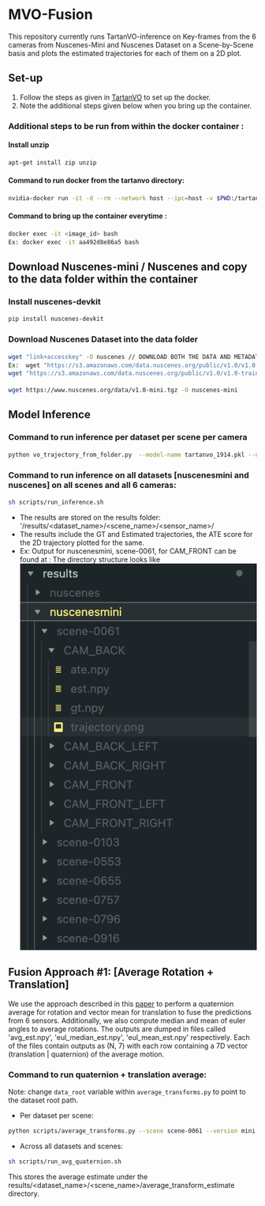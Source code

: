 # MVO-Fusion
This repository currently runs TartanVO-inference on Key-frames from the 6 cameras from Nuscenes-Mini and Nuscenes Dataset on a Scene-by-Scene basis and plots the estimated trajectories for each of them on a 2D plot.
## Set-up
1. Follow the steps as given in [TartanVO](https://github.com/neha-boloor/MVO-fusion/blob/main/README_TartanVO.md) to set up the docker. 
2. Note the additional steps given below when you bring up the container.

### Additional steps to be run from within the docker container :
#### Install unzip
```bash
apt-get install zip unzip
```
#### Command to run docker from the tartanvo directory:
```bash
nvidia-docker run -it -d --rm --network host --ipc=host -v $PWD:/tartanvo amigoshan/tartanvo:latest
```
#### Command to bring up the container everytime :
```bash
docker exec -it <image_id> bash
Ex: docker exec -it aa492d8e86a5 bash
```

## Download Nuscenes-mini / Nuscenes and copy to the data folder within the container

### Install nuscenes-devkit
```bash
pip install nuscenes-devkit
```
### Download Nuscenes Dataset into the data folder
```bash
wget "link+accesskey" -O nuscenes // DOWNLOAD BOTH THE DATA AND METADATA
Ex:  wget "https://s3.amazonaws.com/data.nuscenes.org/public/v1.0/v1.0-trainval01_blobs.tgz?AWSAccessKeyId=ASIA6RIK4RRMDGWCESWV&Signature=c7erVRSnDKpbPPV9SoEOc3XE%2FFU%3D&x-amz-security-token=IQoJb3JpZ2luX2VjEHsaCXVzLWVhc3QtMSJGMEQCIBQMXdNobzxOnUV%2BQu5VeaATsOYoBZdqHoCsR0HJ6faLAiAAuESd1uZzr27no9h1sNCvUOivcd%2BdnMA9sNRfoNkFvCr9AgiU%2F%2F%2F%2F%2F%2F%2F%2F%2F%2F8BEAMaDDk5OTEzOTYwOTY4OCIMM5G1%2FTfPEu6pgGxDKtECRfiq6Yn712jeUl1CuZ3RUI1cYSkmKRZLcMKHjPQBuZI2rrCoBpClb8uMwLEbprOFY%2B5%2FlbeIv6sNAPLgkD4VedOwgCxl6rplPFEYo7NCUWScaaAH1q4wcHzWKpsF32gJdq88d2P9v%2FoS8YiCRtRzv42ub%2B2h6KrYxN3RLp0HLuUekWbto2P3FRMfB9TYmqudQUVYCcbxw2cv9mhrQ8YwqZvCfU4u1qkCCOVZTeuuoUXs4RDAHxi2RF96ioSQYh8AfH4D0U%2FfrXAJYKALRdTy3j6AqqHOfJRD%2B6AOoO8Ge2e4MuDD2dMUQ1LjEFlHDCnUGSnGGf5DYGQ7gXsJuFBv%2BPsYPUkiXDC3B2eWAvu3spOu4cklmi21r%2BOkEvIcq9UrxwigKszwHQTAyXhsHTXGb9865fCkyAuMdWexFcaOtocZhPDwtdn%2Fn8cgkbYljqlDIzD58qOcBjqfAVTdBd7HDk2gLGC%2FVwMhIJKRs29gPUvfYKwzC%2Fskye0QAEZkdjTX6NBlLWuljLfEsFTVd1%2BiQFYtKediclSwgJxF85WNVD2pVm0GVtKpvj4VCiyiUCtAbZmlEjCM68LUvY2cLCGv20YbAEBoWRUh%2Bqdw9Rep2aqydwSt%2FwOZsKt4E2u7ouVB6C6mi1CZgVaMCsfkKcn0ApXARz5vqPGq4A%3D%3D&Expires=1670353147" -O nuscenes
wget "https://s3.amazonaws.com/data.nuscenes.org/public/v1.0/v1.0-trainval_meta.tgz?AWSAccessKeyId=ASIA6RIK4RRMAPSPTGWP&Signature=%2F%2FnHApnatj6ZV7SFofyHj0jxyY8%3D&x-amz-security-token=IQoJb3JpZ2luX2VjEHwaCXVzLWVhc3QtMSJHMEUCIQDqe7P34Le5WX316x5G2byqQfxqHz59rp%2BK1M%2BGwTqiHgIgGJV7StCQE5oK8LRNM3%2F31twoCFsyzm9nbyi4ghi95oQq%2FQIIlf%2F%2F%2F%2F%2F%2F%2F%2F%2F%2FARADGgw5OTkxMzk2MDk2ODgiDBDiMbEqxX4sIzjBYSrRAijT%2BQnEizLA22iU%2BNTUWUNFh%2FDdRYFRibQVFb4djOWCQGpifHYh9rVvyNgtgyJBHC9CMHzK7%2BXTSv3ezYLe1dnYmJ3at%2FGqyJSITHHGu51KuHxk9PqoLtUNeeVooosjVDdOBP40QCTnstzLm47j%2BTD9CedoDLixUXZxC18SaH3VxlGj1Nf7FN61ZuLgRtozuSWNN%2FWNh0zJ2l%2BZnAJ4NcMMGAeXAoleK4e2DDrHdbL4FSu9L6QchfZVrweRW9VYgpSLL87hMY5fPmqTymoDodhRvBzmSiLsIB7F1KjykierNNc5yPLGHDsacu%2FJ5OBsJ0tNqXv8gxbKoG0PDbcypXeJVLph6fJ%2F4NBSwIALzKfAadImp089n4SvP3fYC2J2SCejTuKpBYS4%2BtQXpyJ7NazPOVY0qOkKwo8mqQF%2F1Y3oFz9r51O%2Fp1IwuoHBfk4W2dkwroiknAY6ngEwTERDmtjXHtHVmBTr6S9%2FD4Gcpf7SVDpAPVKU9eWaYzWqqT%2Bg7F5XtRoODM3cyYLCMS%2B3PrlkmVnC67lsjJmkrGI2z4br2vqRuWuVC2XAOPRUPSPxjhdoMB1tT9XMDgjm2Cs2coee0aoRtzN%2FwObtKD5ie03%2F2rvZVih2GyBt3qQ4btrwAYsuh4Rva2myjeGVtN5P5BCpg3n9Fa%2Ba8A%3D%3D&Expires=1670356272" -o v1.0-trainval

wget https://www.nuscenes.org/data/v1.0-mini.tgz -O nuscenes-mini
```

## Model Inference

### Command to run inference per dataset per scene per camera

```bash
python vo_trajectory_from_folder.py  --model-name tartanvo_1914.pkl --nuscenesmini --batch-size 1 --worker-num 0 --test-dir ../data/nuscenes_mini/scenes/scene-0061/CAM_BACK/key_frames --pose-file ../data/nuscenes_mini/scenes/scene-0061/CAM_BACK/pose_files/pose.txt
```

### Command to run inference on all datasets [nuscenesmini and nuscenes] on all scenes and all 6 cameras:
```bash
sh scripts/run_inference.sh
```

* The results are stored on the results folder: '/results/<dataset_name>/<scene_name>/<sensor_name>/
* The results include the GT and Estimated trajectories, the ATE score for the 2D trajectory plotted for the same.
* Ex: Output for nuscenesmini, scene-0061, for CAM_FRONT can be found at :
    The directory structure looks like ![this](./figures/results_dir.png)

## Fusion Approach #1: [Average Rotation + Translation]
We use the approach described in this [paper](http://www.acsu.buffalo.edu/~johnc/ave_quat07.pdf) to perform a quaternion average for rotation and vector mean for translation to fuse the predictions from 6 sensors. Additionally, we also compute median and mean of euler angles to average rotations. The outputs are dumped in files called 'avg_est.npy', 'eul_median_est.npy', 'eul_mean_est.npy' respectively. Each of the files contain outputs as (N, 7) with each row containing a 7D vector (translation | quaternion) of the average motion.
### Command to run quaternion + translation average:

Note: change `data_root` variable within `average_transforms.py` to point to the dataset root path.

* Per dataset per scene:
```bash
python scripts/average_transforms.py --scene scene-0061 --version mini
```

* Across all datasets and scenes:
```bash
sh scripts/run_avg_quaternion.sh
```
This stores the average estimate under the results/<dataset_name>/<scene_name>/average_transform_estimate directory.
